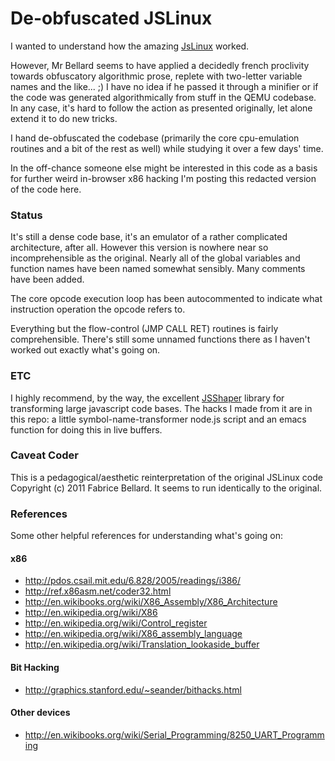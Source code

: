 De-obfuscated JSLinux
=========================================================

I wanted to understand how the amazing [JsLinux][1] worked.

However,  Mr Bellard seems to have applied a decidedly french proclivity towards obfuscatory algorithmic prose, replete with two-letter variable names and the like... ;)  I have no idea if he passed it through a minifier or if the code was generated algorithmically from stuff in the QEMU codebase.  In any case, it's hard to follow the action as presented originally, let alone extend it to do new tricks.

I hand de-obfuscated the codebase (primarily the core cpu-emulation
routines and a bit of the rest as well) while studying it over a few
days' time.

In the off-chance someone else might be interested in this code as a
basis for further weird in-browser x86 hacking I'm posting this
redacted version of the code here.

### Status
It's still a dense code base, it's an emulator of a rather
complicated architecture, after all.  However this version is nowhere
near so incomprehensible as the original.  Nearly all of the global variables
and function names have been named somewhat sensibly.  Many comments
have been added.

The core opcode execution loop has been autocommented to indicate what
instruction operation the opcode refers to.

Everything but the flow-control (JMP CALL RET) routines is fairly
comprehensible.  There's still some unnamed functions there as I
haven't worked out exactly what's going on.

### ETC

I highly recommend, by the way, the excellent [JSShaper][2] library for transforming large javascript code bases.  The hacks I made from it are in this repo: a little symbol-name-transformer node.js script and an emacs function for doing this in live buffers.

### Caveat Coder
This is a pedagogical/aesthetic reinterpretation of the original
JSLinux code Copyright (c) 2011 Fabrice Bellard.  It seems to run
identically to the original.

### References
Some other helpful references for understanding what's going on:

#### x86
- http://pdos.csail.mit.edu/6.828/2005/readings/i386/
- http://ref.x86asm.net/coder32.html
- http://en.wikibooks.org/wiki/X86_Assembly/X86_Architecture
- http://en.wikipedia.org/wiki/X86
- http://en.wikipedia.org/wiki/Control_register
- http://en.wikipedia.org/wiki/X86_assembly_language
- http://en.wikipedia.org/wiki/Translation_lookaside_buffer

#### Bit Hacking
- http://graphics.stanford.edu/~seander/bithacks.html

#### Other devices
- http://en.wikibooks.org/wiki/Serial_Programming/8250_UART_Programming

[1]: http://bellard.org/jslinux/tech.html
[2]: http://jsshaper.org
